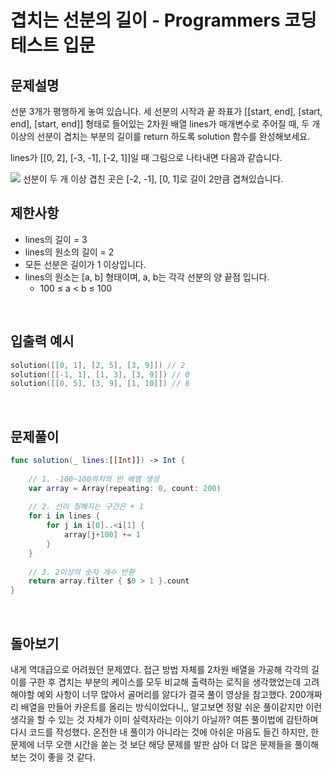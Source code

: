 # 겹치는 선분의 길이 - Programmers 코딩 테스트 입문

## 문제설명
선분 3개가 평행하게 놓여 있습니다. 세 선분의 시작과 끝 좌표가 [[start, end], [start, end], [start, end]] 형태로 들어있는 2차원 배열 lines가 매개변수로 주어질 때, 두 개 이상의 선분이 겹치는 부분의 길이를 return 하도록 solution 함수를 완성해보세요.


lines가 [[0, 2], [-3, -1], [-2, 1]]일 때 그림으로 나타내면 다음과 같습니다.

<img src="https://github.com/thinkySide/DayBlock/assets/113565086/75dbfadf-f370-4e6b-9960-0dd1fd7c4f5d">
선분이 두 개 이상 겹친 곳은 [-2, -1], [0, 1]로 길이 2만큼 겹쳐있습니다.


<br>

## 제한사항
- lines의 길이 = 3
- lines의 원소의 길이 = 2
- 모든 선분은 길이가 1 이상입니다.
- lines의 원소는 [a, b] 형태이며, a, b는 각각 선분의 양 끝점 입니다.
    - 100 ≤ a < b ≤ 100

<br>

## 입출력 예시
~~~swift
solution([[0, 1], [2, 5], [3, 9]]) // 2
solution([[-1, 1], [1, 3], [3, 9]]) // 0
solution([[0, 5], [3, 9], [1, 10]]) // 8
~~~

<br>

## 문제풀이
~~~swift
func solution(_ lines:[[Int]]) -> Int {
    
    // 1. -100~100까지의 빈 배열 생성
    var array = Array(repeating: 0, count: 200)
    
    // 2. 선이 칠해지는 구간은 + 1
    for i in lines {
        for j in i[0]..<i[1] {
            array[j+100] += 1
        }
    }
    
    // 3. 2이상의 숫자 개수 반환
    return array.filter { $0 > 1 }.count
}
~~~

<br>

## 돌아보기
내게 역대급으로 어려웠던 문제였다. 접근 방법 자체를 2차원 배열을 가공해 각각의 길이를 구한 후 겹치는 부분의 케이스를 모두 비교해 출력하는 로직을 생각했었는데 고려해야할 예외 사항이 너무 많아서 골머리를 앓다가 결국 풀이 영상을 참고했다. 200개짜리 배열을 만들어 카운트를 올리는 방식이었다니,, 알고보면 정말 쉬운 풀이같지만 이런 생각을 할 수 있는 것 자체가 이미 실력자라는 이야기 아닐까? 여튼 풀이법에 감탄하며 다시 코드를 작성했다. 온전한 내 풀이가 아니라는 것에 아쉬운 마음도 들긴 하지만, 한 문제에 너무 오랜 시간을 쏟는 것 보단 해당 문제를 발판 삼아 더 많은 문제들을 풀이해보는 것이 좋을 것 같다.